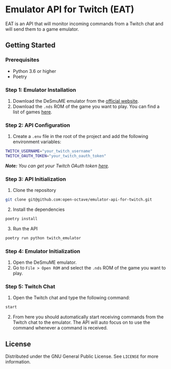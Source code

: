 # Emulator API for Twitch (EAT)

EAT is an API that will monitor incoming commands from a Twitch chat and will send them to a game emulator.

## Getting Started

### Prerequisites

- Python 3.6 or higher
- Poetry

### Step 1: Emulator Installation

1. Download the DeSmuME emulator from the [official website](https://www.desmume.com/download.htm).
2. Download the `.nds` ROM of the game you want to play. You can find a list of games [here](https://www.emulatorgames.net/roms/nintendo-ds/).

### Step 2: API Configuration

1. Create a `.env` file in the root of the project and add the following environment variables:

```bash
TWITCH_USERNAME="your_twitch_username"
TWITCH_OAUTH_TOKEN="your_twitch_oauth_token"
```

_**Note:** You can get your Twitch OAuth token [here](https://twitchapps.com/tmi/)._

### Step 3: API Initialization

1. Clone the repository

```bash
git clone git@github.com:open-octave/emulator-api-for-twitch.git
```

2. Install the dependencies

```bash
poetry install
```

3. Run the API

```bash
poetry run python twitch_emulator
```

### Step 4: Emulator Initialization

1. Open the DeSmuME emulator.
2. Go to `File > Open ROM` and select the `.nds` ROM of the game you want to play.

### Step 5: Twitch Chat

1. Open the Twitch chat and type the following command:

```bash
start
```

2. From here you should automatically start receiving commands from the Twitch chat to the emulator. The API will auto focus on to use the command whenever a command is received.

## License

Distributed under the GNU General Public License. See `LICENSE` for more information.
